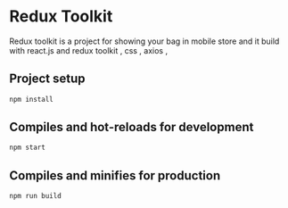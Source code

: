 # Redux Toolkit
 Redux toolkit is a project for showing your bag in mobile store and it build with react.js and redux toolkit , css , axios ,


## Project setup
```sh
npm install
```

## Compiles and hot-reloads for development
```sh
npm start
```

## Compiles and minifies for production
```sh
npm run build
```